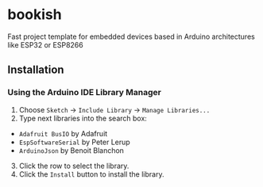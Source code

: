 # bookish
Fast project template for embedded devices based in Arduino architectures like ESP32 or ESP8266

## Installation

### Using the Arduino IDE Library Manager

1. Choose `Sketch` -> `Include Library` -> `Manage Libraries...`
2. Type next libraries into the search box:
  * `Adafruit BusIO` by Adafruit
  * `EspSoftwareSerial` by Peter Lerup
  * `ArduinoJson` by Benoit Blanchon
3. Click the row to select the library.
4. Click the `Install` button to install the library.